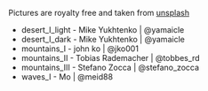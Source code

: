 Pictures are royalty free and taken from [unsplash](unsplash.com)

- desert_I_light - Mike Yukhtenko | @yamaicle
- desert_I_dark - Mike Yukhtenko | @yamaicle
- mountains_I - john ko | @jko001
- mountains_II - Tobias Rademacher | @tobbes_rd
- mountains_III - Stefano Zocca | @stefano_zocca
- waves_I - Mo | @meid88
